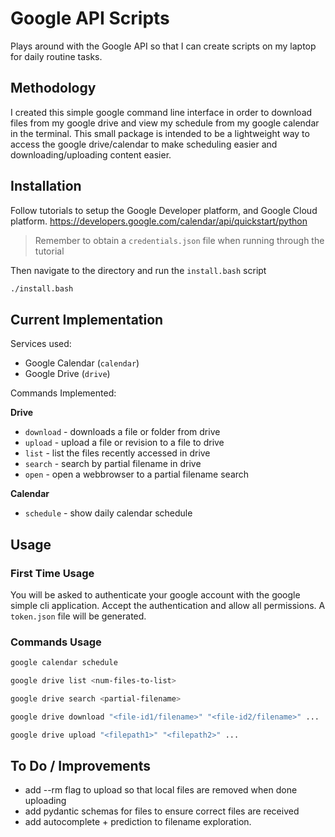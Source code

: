 # Google API Scripts
Plays around with the Google API so that I can create scripts on my laptop for 
daily routine tasks. 

## Methodology 
I created this simple google command line interface in order to download files from my google drive and view 
my schedule from my google calendar in the terminal. This small package is intended to be a lightweight way to 
access the google drive/calendar to make scheduling easier and downloading/uploading content easier. 

## Installation 
Follow tutorials to setup the Google Developer platform, and Google Cloud platform. 
https://developers.google.com/calendar/api/quickstart/python 
> Remember to obtain a `credentials.json` file when running through the tutorial

Then navigate to the directory and run the `install.bash` script
```bash
./install.bash
```

## Current Implementation
Services used:
- Google Calendar (`calendar`)
- Google Drive (`drive`)

Commands Implemented:

**Drive**
- `download` - downloads a file or folder from drive  
- `upload` - upload a file or revision to a file to drive
- `list` - list the files recently accessed in drive
- `search` - search by partial filename in drive
- `open` - open a webbrowser to a partial filename search

**Calendar**
- `schedule` - show daily calendar schedule

## Usage
### First Time Usage
You will be asked to authenticate your google account with the google simple cli application. Accept the authentication
and allow all permissions. 
A `token.json` file will be generated.

### Commands Usage
```bash
google calendar schedule 
```

```bash
google drive list <num-files-to-list>
```

```bash
google drive search <partial-filename>
```

```bash
google drive download "<file-id1/filename>" "<file-id2/filename>" ...
```

```bash
google drive upload "<filepath1>" "<filepath2>" ...
```

## To Do / Improvements

- add --rm flag to upload so that local files are removed when done uploading
- add pydantic schemas for files to ensure correct files are received
- add autocomplete + prediction to filename exploration.
